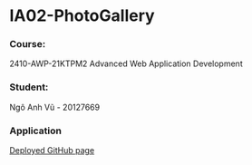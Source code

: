 # IA02-PhotoGallery

### Course:
2410-AWP-21KTPM2
Advanced Web Application Development

### Student:
Ngô Anh Vũ - 20127669

### Application
[Deployed GitHub page](https://disisvu.github.io/IA02-PhotoGallery/)
